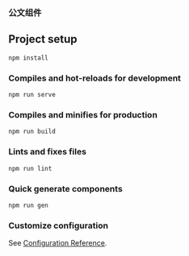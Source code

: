 ### 公文组件

## Project setup
```
npm install
```

### Compiles and hot-reloads for development
```
npm run serve
```

### Compiles and minifies for production
```
npm run build
```

### Lints and fixes files
```
npm run lint
```

### Quick generate components
```
npm run gen
```

### Customize configuration
See [Configuration Reference](https://cli.vuejs.org/config/).
